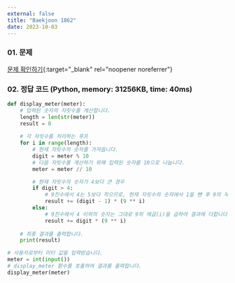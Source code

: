 ```yaml
---
external: false
title: "Baekjoon 1862"
date: 2023-10-03
---
```


### 01. 문제

[문제 확인하기](https://www.acmicpc.net/problem/1862){:target="_blank" rel="noopener noreferrer"}

### 02. 정답 코드 (Python, memory: 31256KB, time: 40ms)

```Python
def display_meter(meter):
    # 입력된 숫자의 자릿수를 계산합니다.
    length = len(str(meter))
    result = 0
    
    # 각 자릿수를 처리하는 루프
    for i in range(length):
        # 현재 자릿수의 숫자를 가져옵니다.
        digit = meter % 10
        # 다음 자릿수를 계산하기 위해 입력된 숫자를 10으로 나눕니다.
        meter = meter // 10

        # 현재 자릿수의 숫자가 4보다 큰 경우
        if digit > 4:
            # 9진수에서 4는 5보다 작으므로, 현재 자릿수의 숫자에서 1을 뺀 후 9의 제곱(i)을 곱하여 결과에 더합니다.
            result += (digit - 1) * (9 ** i)
        else:
            # 9진수에서 4 이하의 숫자는 그대로 9의 제곱(i)을 곱하여 결과에 더합니다.
            result += digit * (9 ** i)
    
    # 최종 결과를 출력합니다.
    print(result)

# 사용자로부터 미터 값을 입력받습니다.
meter = int(input())
# display_meter 함수를 호출하여 결과를 출력합니다.
display_meter(meter)
```
